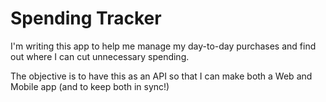 # Spending Tracker

I'm writing this app to help me manage my day-to-day purchases and find out where I can cut unnecessary spending.

The objective is to have this as an API so that I can make both a Web and Mobile app (and to keep both in sync!)
